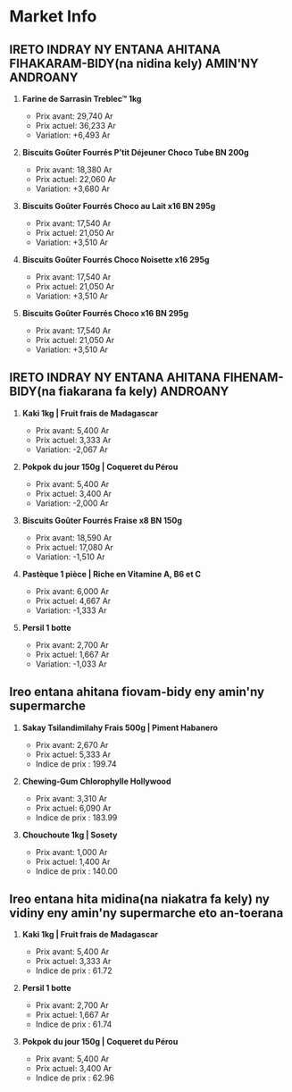 # Market Info

## IRETO INDRAY NY ENTANA AHITANA FIHAKARAM-BIDY(na nidina kely) AMIN'NY ANDROANY

1. **Farine de Sarrasin Treblec™ 1kg**
   - Prix avant: 29,740 Ar
   - Prix actuel: 36,233 Ar
   - Variation: +6,493 Ar

2. **Biscuits Goûter Fourrés P’tit Déjeuner Choco Tube BN 200g**
   - Prix avant: 18,380 Ar
   - Prix actuel: 22,060 Ar
   - Variation: +3,680 Ar

3. **Biscuits Goûter Fourrés Choco au Lait x16 BN 295g**
   - Prix avant: 17,540 Ar
   - Prix actuel: 21,050 Ar
   - Variation: +3,510 Ar

4. **Biscuits Goûter Fourrés Choco Noisette x16 295g**
   - Prix avant: 17,540 Ar
   - Prix actuel: 21,050 Ar
   - Variation: +3,510 Ar

5. **Biscuits Goûter Fourrés Choco x16 BN 295g**
   - Prix avant: 17,540 Ar
   - Prix actuel: 21,050 Ar
   - Variation: +3,510 Ar

## IRETO INDRAY NY ENTANA AHITANA FIHENAM-BIDY(na fiakarana fa kely) ANDROANY

1. **Kaki 1kg | Fruit frais de Madagascar**
   - Prix avant: 5,400 Ar
   - Prix actuel: 3,333 Ar
   - Variation: -2,067 Ar

2. **Pokpok du jour 150g | Coqueret du Pérou**
   - Prix avant: 5,400 Ar
   - Prix actuel: 3,400 Ar
   - Variation: -2,000 Ar

3. **Biscuits Goûter Fourrés Fraise x8 BN 150g**
   - Prix avant: 18,590 Ar
   - Prix actuel: 17,080 Ar
   - Variation: -1,510 Ar

4. **Pastèque 1 pièce | Riche en Vitamine A, B6 et C**
   - Prix avant: 6,000 Ar
   - Prix actuel: 4,667 Ar
   - Variation: -1,333 Ar

5. **Persil 1 botte**
   - Prix avant: 2,700 Ar
   - Prix actuel: 1,667 Ar
   - Variation: -1,033 Ar

## Ireo entana ahitana fiovam-bidy eny amin'ny supermarche

1. **Sakay Tsilandimilahy Frais 500g | Piment Habanero**
   - Prix avant: 2,670 Ar
   - Prix actuel: 5,333 Ar
   - Indice de prix : 199.74

2. **Chewing-Gum Chlorophylle Hollywood**
   - Prix avant: 3,310 Ar
   - Prix actuel: 6,090 Ar
   - Indice de prix : 183.99

3. **Chouchoute 1kg | Sosety**
   - Prix avant: 1,000 Ar
   - Prix actuel: 1,400 Ar
   - Indice de prix : 140.00

## Ireo entana hita midina(na niakatra fa kely) ny vidiny eny amin'ny supermarche eto an-toerana

1. **Kaki 1kg | Fruit frais de Madagascar**
   - Prix avant: 5,400 Ar
   - Prix actuel: 3,333 Ar
   - Indice de prix : 61.72

2. **Persil 1 botte**
   - Prix avant: 2,700 Ar
   - Prix actuel: 1,667 Ar
   - Indice de prix : 61.74

3. **Pokpok du jour 150g | Coqueret du Pérou**
   - Prix avant: 5,400 Ar
   - Prix actuel: 3,400 Ar
   - Indice de prix : 62.96

